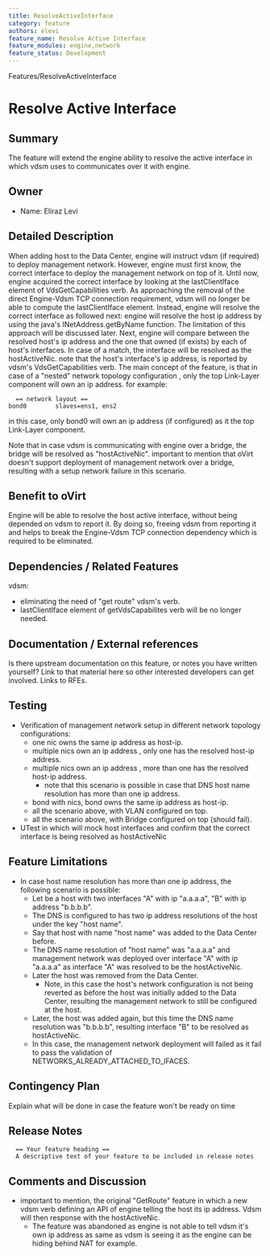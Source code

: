 ```yaml
---
title: ResolveActiveInterface
category: feature
authors: elevi
feature_name: Resolve Active Interface
feature_modules: engine,network
feature_status: Development
---
```


Features/ResolveActiveInterface

# Resolve Active Interface

## Summary

The feature will extend the engine ability to resolve the active interface in which vdsm uses to communicates over it with engine.

## Owner

*   Name: Eliraz Levi



## Detailed Description

When adding host to the Data Center, engine will instruct vdsm (if required) to deploy management network.
However, engine must first know, the correct interface to deploy the management network on top of it.
Until now, engine acquired the correct interface by looking at the lastClientIface element of VdsGetCapabilities verb.
As approaching the removal of the direct Engine-Vdsm TCP connection requirement, vdsm will no longer be able to compute the lastClientIface element.
Instead, engine will resolve the correct interface as followed next:
engine will resolve the host ip address by using the java's INetAddress.getByName function. The limitation of this approach will be discussed later.
Next, engine will compare between the resolved host's ip address and the one that owned (if exists) by each of host's interfaces. In case of a match, the interface will be resolved as the hostActiveNic.
note that the host's interface's ip address, is reported by vdsm's VdsGetCapabilities verb.
 The main concept of the feature, is that in case of a "nested" network topology configuration , only the top Link-Layer component will own an ip address.
for example:

      == network layout ==
    bond0        slaves=ens1, ens2

in this case, only bond0 will own an ip address (if configured) as it the top Link-Layer component.

Note that in case vdsm is communicating with engine over a bridge, the bridge will be resolved as "hostActiveNic".
important to mention that oVirt doesn't support deployment of management network over a bridge, resulting with a setup network failure in this scenario.

## Benefit to oVirt

Engine will be able to resolve the host active interface, without being depended on vdsm to report it. By doing so, freeing vdsm from reporting it and helps to break the Engine-Vdsm TCP connection dependency which is required to be eliminated.

## Dependencies / Related Features

vdsm:

*   eliminating the need of "get route" vdsm's verb.
*   lastClientIface element of getVdsCapabilites verb will be no longer needed.

## Documentation / External references

Is there upstream documentation on this feature, or notes you have written yourself? Link to that material here so other interested developers can get involved. Links to RFEs.

## Testing

*   Verification of management network setup in different network topology configurations:
    -   one nic owns the same ip address as host-ip.
    -   multiple nics own an ip address , only one has the resolved host-ip address.
    -   multiple nics own an ip address , more than one has the resolved host-ip address.
        -   note that this scenario is possible in case that DNS host name resolution has more than one ip address.
    -   bond with nics, bond owns the same ip address as host-ip.
    -   all the scenario above, with VLAN configured on top.
    -   all the scenario above, with Bridge configured on top (should fail).
*   UTest in which will mock host interfaces and confirm that the correct interface is being resolved as hostActiveNic

## Feature Limitations

*   In case host name resolution has more than one ip address, the following scenario is possible:
    -   Let be a host with two interfaces "A" with ip "a.a.a.a", "B" with ip address "b.b.b.b".
    -   The DNS is configured to has two ip address resolutions of the host under the key "host name".
    -   Say that host with name "host name" was added to the Data Center before.
    -   The DNS name resolution of "host name" was "a.a.a.a" and management network was deployed over interface "A" with ip "a.a.a.a" as interface "A" was resolved to be the hostActiveNic.
    -   Later the host was removed from the Data Center.
        -   Note, in this case the host's network configuration is not being reverted as before the host was initially added to the Data Center, resulting the management network to still be configured at the host.
    -   Later, the host was added again, but this time the DNS name resolution was "b.b.b.b", resulting interface "B" to be resolved as hostActiveNic.
    -   In this case, the management network deployment will failed as it fail to pass the validation of NETWORKS_ALREADY_ATTACHED_TO_IFACES.

## Contingency Plan

Explain what will be done in case the feature won't be ready on time

## Release Notes

      == Your feature heading ==
      A descriptive text of your feature to be included in release notes

## Comments and Discussion

*   important to mention, the original "GetRoute" feature in which a new vdsm verb defining an API of engine telling the host its ip address. Vdsm will then response with the hostActiveNic.
    -   The feature was abandoned as engine is not able to tell vdsm it's own ip address as same as vdsm is seeing it as the engine can be hiding behind NAT for example.

